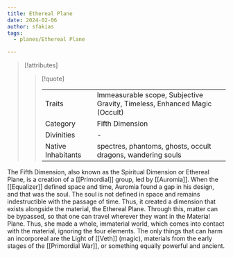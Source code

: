 ```yaml
---
title: Ethereal Plane
date: 2024-02-06
author: sfakias
tags:
  - planes/Ethereal Plane

---
```

> [!attributes]
> 
> > [!quote]
> >
> > | | |
> > | --- | --- |
> > | Traits | Immeasurable scope, Subjective Gravity, Timeless, Enhanced Magic (Occult) |
> > | Category | Fifth Dimension |
> > | Divinities | - |
> > | Native Inhabitants | spectres, phantoms, ghosts, occult dragons, wandering souls |


The Fifth Dimension, also known as the Spiritual Dimension or Ethereal Plane, is a creation of a [[Primordial]] group, led by [[Auromia]]. When the [[Equalizer]] defined space and time, Auromia found a gap in his design, and that was the soul. The soul is not defined in space and remains indestructible with the passage of time. Thus, it created a dimension that exists alongside the material, the Ethereal Plane. Through this, matter can be bypassed, so that one can travel wherever they want in the Material Plane. Thus, she made a whole, immaterial world, which comes into contact with the material, ignoring the four elements. The only things that can harm an incorporeal are the Light of [[Veth]] (magic), materials from the early stages of the [[Primordial War]], or something equally powerful and ancient.